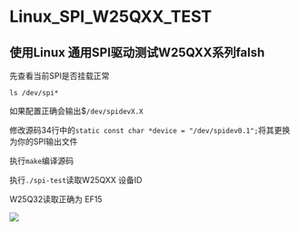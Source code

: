 # Linux_SPI_W25QXX_TEST


## 使用Linux 通用SPI驱动测试W25QXX系列falsh

先查看当前SPI是否挂载正常

`ls /dev/spi*`

如果配置正确会输出$`/dev/spidevX.X`

修改源码34行中的`static const char *device = "/dev/spidev0.1";`将其更换为你的SPI输出文件

执行`make`编译源码

执行`./spi-test`读取W25QXX 设备ID

W25Q32读取正确为 EF15

![](file://C:\Users\rock_alvin\AppData\Roaming\marktext\images\2022-06-23-17-19-30-image.png?msec=1655975970078)
